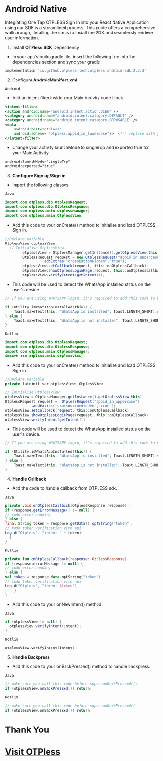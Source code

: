 # Android Native

Integrating One Tap OTPLESS Sign In into your React Native Application using our SDK is a streamlined process. This guide offers a comprehensive walkthrough, detailing the steps to install the SDK and seamlessly retrieve user information.

1. Install **OTPless SDK** Dependency
- In your app's build.gradle file, insert the following line into the dependencies section and sync your gradle
```gradle
implementation 'io.github.otpless-tech:otpless-android-sdk:2.3.3'
```

2. Configure **AndroidManifest.xml**

`Android`

- Add an intent filter inside your Main Activity code block.

```xml
<intent-filter>
<action android:name="android.intent.action.VIEW" />
<category android:name="android.intent.category.DEFAULT" />
<category android:name="android.intent.category.BROWSABLE" />
<data
	android:host="otpless"
   	android:scheme= "otpless.appid_in_lowercase"/>  <!-- replace with your scheme provided in documentation-->
</intent-filter>
```

- Change your activity launchMode to singleTop and exported true for your Main Activity.

```xml
android:launchMode="singleTop"
android:exported="true"
```

3. **Configure Sign up/Sign in**

- Import the following classes.

`Java`
```java
import com.otpless.dto.OtplessRequest;
import com.otpless.dto.OtplessResponse;
import com.otpless.main.OtplessManager;
import com.otpless.main.OtplessView;
```
- Add this code to your onCreate() method to initialize and load OTPLESS Sign in.
```java
//Declare variable
OtplessView otplessView;
  // Initialise OtplessView
        otplessView = OtplessManager.getInstance().getOtplessView(this);
        OtplessRequest request = new OtplessRequest("appid_in_uppercase")
				 .addExtras("crossButtonHidden","true");
        otplessView.setCallback(request, this::onOtplessCallback);
        otplessView.showOtplessLoginPage(request, this::onOtplessCallback);
        otplessView.verifyIntent(getIntent());
```

- This code will be used to detect the WhatsApp installed status on the user's device.

```kotlin
// If you are using WHATSAPP login, it's required to add this code to hide the OTPless functionality

if (Utility.isWhatsAppInstalled(this)) {
    Toast.makeText(this, "WhatsApp is installed", Toast.LENGTH_SHORT).show();
} else {
    Toast.makeText(this, "WhatsApp is not installed", Toast.LENGTH_SHORT).show();
}
```

`Kotlin`
```kotlin
import com.otpless.dto.OtplessRequest;
import com.otpless.dto.OtplessResponse;
import com.otpless.main.OtplessManager;
import com.otpless.main.OtplessView;
```
- Add this code to your onCreate() method to initialize and load OTPLESS Sign in.
```java
//Declare variable
private lateinit var otplessView: OtplessView

// Initialise OtplessView
otplessView = OtplessManager.getInstance().getOtplessView(this)
OtplessRequest request =  OtplessRequest("appid_in_uppercase")
			.addExtras("crossButtonHidden","true");
otplessView.setCallback(request, this::onOtplessCallback)
otplessView.showOtplessLoginPage(request, this::onOtplessCallback)
otplessView.verifyIntent(getIntent())
```

- This code will be used to detect the WhatsApp installed status on the user's device.

```kotlin
// If you are using WHATSAPP login, it's required to add this code to hide the OTPless functionality

if (Utility.isWhatsAppInstalled(this)) {
    Toast.makeText(this, "WhatsApp is installed", Toast.LENGTH_SHORT).show();
} else {
    Toast.makeText(this, "WhatsApp is not installed", Toast.LENGTH_SHORT).show();
}
```

4. **Handle Callback**

- Add the code to handle callback from OTPLESS sdk.

`Java`

```java
private void onOtplessCallback(OtplessResponse response) {
if (response.getErrorMessage() != null) {
// todo error handing
} else {
final String token = response.getData().optString("token");
// todo token verification with api
Log.d("Otpless", "token: " + token);
  }
}
```

`Kotlin`

```kotlin
private fun onOtplessCallback(response: OtplessResponse) {
if (response.errorMessage != null) {
// todo error handing
} else {
val token = response.data.optString("token")
// todo token verification with api
Log.d("Otpless", "token: $token")
	}
}
```
- Add this code to your onNewIntent() method.

`Java`

```java
if (otplessView != null) {
  otplessView.verifyIntent(intent);
}
```

`Kotlin`

```kotlin
otplessView.verifyIntent(intent)
```

5. **Handle Backpress**

- Add this code to your onBackPressed() method to handle backpress.

`Java`

```java
// make sure you call this code before super.onBackPressed();
if (otplessView.onBackPressed()) return;
```

`Kotlin`

```kotlin
// make sure you call this code before super.onBackPressed()
if (otplessView.onBackPressed()) return
```



# Thank You

# [Visit OTPless](https://otpless.com/platforms/android)
